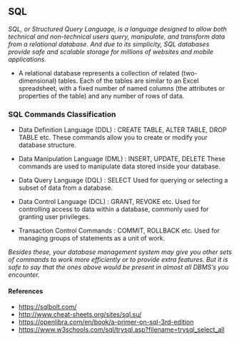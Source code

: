 ## SQL

*SQL, or Structured Query Language, is a language designed to allow both technical and non-technical users query, manipulate, and transform data from a relational database. And due to its simplicity, SQL databases provide safe and scalable storage for millions of websites and mobile applications.*

- A relational database represents a collection of related (two-dimensional) tables. Each of the tables are similar to an Excel spreadsheet, with a fixed number of named columns (the attributes or properties of the table) and any number of rows of data.

### SQL Commands Classification

- Data Definition Language (DDL) : CREATE TABLE, ALTER TABLE, DROP TABLE etc.
These commands allow you to create or modify your database structure.

- Data Manipulation Language (DML) : INSERT, UPDATE, DELETE
These commands are used to manipulate data stored inside your database.
- Data Query Language (DQL) : SELECT
Used for querying or selecting a subset of data from a database.
- Data Control Language (DCL) : GRANT, REVOKE etc.
Used for controlling access to data within a database, commonly used for granting user
privileges.
- Transaction Control Commands : COMMIT, ROLLBACK etc.
Used for managing groups of statements as a unit of work.

*Besides these, your database management system may give you other sets of commands to work more efficiently or to provide extra features. But it is safe to say that the ones above would be present in almost all DBMS’s you encounter.*


#### References
- https://sqlbolt.com/
- http://www.cheat-sheets.org/sites/sql.su/
- https://openlibra.com/en/book/a-primer-on-sql-3rd-edition
- https://www.w3schools.com/sql/trysql.asp?filename=trysql_select_all